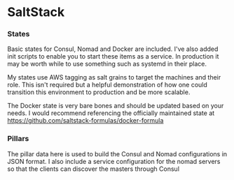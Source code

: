 # SaltStack

### States
Basic states for Consul, Nomad and Docker are included.  I've also added init scripts to enable you to start these items as a service.  In production it may be worth while to use something such as systemd in their place.  

My states use AWS tagging as salt grains to target the machines and their role.  This isn't required but a helpful demonstration of how one could transition this environment to production and be more scalable.

The Docker state is very bare bones and should be updated based on your needs.  I would recommend referencing the officially maintained state at https://github.com/saltstack-formulas/docker-formula

### Pillars
The pillar data here is used to build the Consul and Nomad configurations in JSON format.  I also include a service configuration for the nomad servers so that the clients can discover the masters through Consul